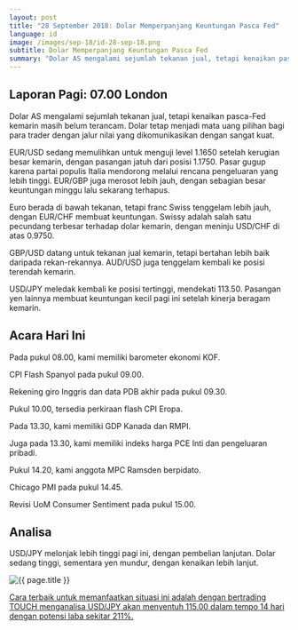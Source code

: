 ```yaml
---
layout: post
title: "28 September 2018: Dolar Memperpanjang Keuntungan Pasca Fed"
language: id
image: /images/sep-18/id-28-sep-18.png
subtitle: Dolar Memperpanjang Keuntungan Pasca Fed
summary: "Dolar AS mengalami sejumlah tekanan jual, tetapi kenaikan pasca-Fed kemarin masih belum terancam. Dolar tetap menjadi mata uang pilihan bagi para trader dengan jalur nilai yang dikomunikasikan dengan sangat kuat"
---
```

## Laporan Pagi: 07.00 London

Dolar AS mengalami sejumlah tekanan jual, tetapi kenaikan pasca-Fed kemarin masih belum terancam. Dolar tetap menjadi mata uang pilihan bagi para trader dengan jalur nilai yang dikomunikasikan dengan sangat kuat.

EUR/USD sedang memulihkan untuk menguji level 1.1650 setelah kerugian besar kemarin, dengan pasangan jatuh dari posisi 1.1750. Pasar gugup karena partai populis Italia mendorong melalui rencana pengeluaran yang lebih tinggi. EUR/GBP juga merosot lebih jauh, dengan sebagian besar keuntungan minggu lalu sekarang terhapus.

Euro berada di bawah tekanan, tetapi franc Swiss tenggelam lebih jauh, dengan EUR/CHF membuat keuntungan. Swissy adalah salah satu pecundang terbesar terhadap dolar kemarin, dengan meninju USD/CHF di atas 0.9750.

GBP/USD datang untuk tekanan jual kemarin, tetapi bertahan lebih baik daripada rekan-rekannya. AUD/USD juga tenggelam kembali ke posisi terendah kemarin.

USD/JPY meledak kembali ke posisi tertinggi, mendekati 113.50. Pasangan yen lainnya membuat keuntungan kecil pagi ini setelah kinerja beragam kemarin.

## Acara Hari Ini

Pada pukul 08.00, kami memiliki barometer ekonomi KOF.

CPI Flash Spanyol pada pukul 09.00.

Rekening giro Inggris dan data PDB akhir pada pukul 09.30.

Pukul 10.00, tersedia perkiraan flash CPI Eropa.

Pada 13.30, kami memiliki GDP Kanada dan RMPI.

Juga pada 13.30, kami memiliki indeks harga PCE Inti dan pengeluaran pribadi.

Pukul 14.20, kami anggota MPC Ramsden berpidato.

Chicago PMI pada pukul 14.45.

Revisi UoM Consumer Sentiment pada pukul 15.00.

## Analisa

USD/JPY melonjak lebih tinggi pagi ini, dengan pembelian lanjutan. Dolar sedang tinggi, sementara yen mundur, dengan kenaikan lebih lanjut.

<img src="{{ site.url }}/images/sep-18/id-28-sep-18.png" alt="{{ page.title }}" title="{{ page.title }}">

<a href="%LINK%%currency=USD&market=forex&underlying=frxUSDJPY&formname=touchnotouch&duration_amount=14&duration_units=d&amount=10&amount_type=stake&expiry_type=duration&barrier=115" target="_blank" rel="noopener noreferrer nofollow">Cara terbaik untuk memanfaatkan situasi ini adalah dengan bertrading TOUCH menganalisa USD/JPY akan menyentuh 115.00 dalam tempo 14 hari dengan potensi laba sekitar 211%.</a>
